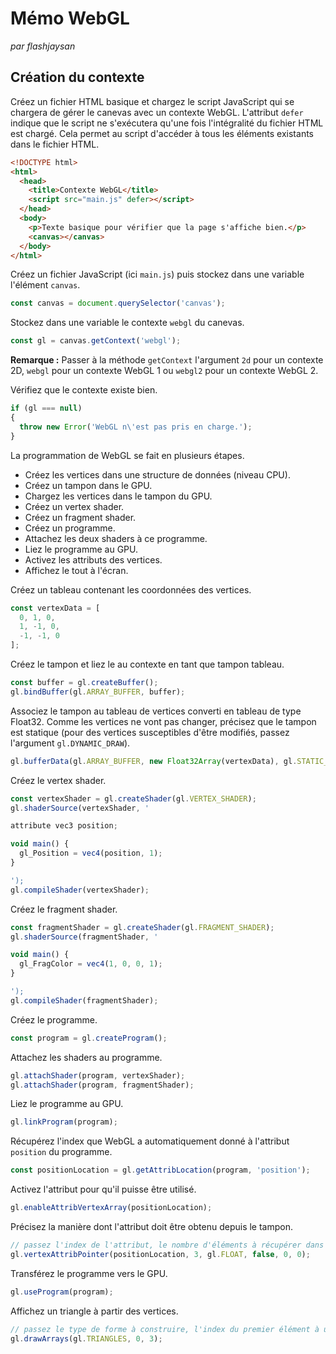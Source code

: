 # Mémo WebGL

*par flashjaysan*

## Création du contexte

Créez un fichier HTML basique et chargez le script JavaScript qui se chargera de gérer le canevas avec un contexte WebGL. L'attribut `defer` indique que le script ne s'exécutera qu'une fois l'intégralité du fichier HTML est chargé. Cela permet au script d'accéder à tous les éléments existants dans le fichier HTML.

```html
<!DOCTYPE html>
<html>
  <head>
    <title>Contexte WebGL</title>
    <script src="main.js" defer></script>
  </head>
  <body>
    <p>Texte basique pour vérifier que la page s'affiche bien.</p>
    <canvas></canvas>
  </body>
</html>
```

Créez un fichier JavaScript (ici `main.js`) puis stockez dans une variable l'élément `canvas`.


```js
const canvas = document.querySelector('canvas');
```

Stockez dans une variable le contexte `webgl` du canevas.

```js
const gl = canvas.getContext('webgl');
```

**Remarque :** Passer à la méthode `getContext` l'argument `2d` pour un contexte 2D, `webgl` pour un contexte WebGL 1 ou `webgl2` pour un contexte WebGL 2.

Vérifiez que le contexte existe bien.

```js
if (gl === null)
{
  throw new Error('WebGL n\'est pas pris en charge.');
}
```

La programmation de WebGL se fait en plusieurs étapes.

- Créez les vertices dans une structure de données (niveau CPU).
- Créez un tampon dans le GPU.
- Chargez les vertices dans le tampon du GPU.
- Créez un vertex shader.
- Créez un fragment shader.
- Créez un programme.
- Attachez les deux shaders à ce programme.
- Liez le programme au GPU.
- Activez les attributs des vertices.
- Affichez le tout à l'écran.

Créez un tableau contenant les coordonnées des vertices.

```js
const vertexData = [
  0, 1, 0,
  1, -1, 0,
  -1, -1, 0
];
```

Créez le tampon et liez le au contexte en tant que tampon tableau.

```js
const buffer = gl.createBuffer();
gl.bindBuffer(gl.ARRAY_BUFFER, buffer);
```

Associez le tampon au tableau de vertices converti en tableau de type Float32. Comme les vertices ne vont pas changer, précisez que le tampon est statique (pour des vertices susceptibles d'être modifiés, passez l'argument `gl.DYNAMIC_DRAW`).

```js
gl.bufferData(gl.ARRAY_BUFFER, new Float32Array(vertexData), gl.STATIC_DRAW);
```

Créez le vertex shader.

```js
const vertexShader = gl.createShader(gl.VERTEX_SHADER);
gl.shaderSource(vertexShader, '

attribute vec3 position;

void main() {
  gl_Position = vec4(position, 1);
}

');
gl.compileShader(vertexShader);
```

Créez le fragment shader.

```js
const fragmentShader = gl.createShader(gl.FRAGMENT_SHADER);
gl.shaderSource(fragmentShader, '

void main() {
  gl_FragColor = vec4(1, 0, 0, 1);
}

');
gl.compileShader(fragmentShader);
```

Créez le programme.

```js
const program = gl.createProgram();
```

Attachez les shaders au programme.

```js
gl.attachShader(program, vertexShader);
gl.attachShader(program, fragmentShader);
```

Liez le programme au GPU.

```js
gl.linkProgram(program);
```

Récupérez l'index que WebGL a automatiquement donné à l'attribut `position` du programme.

```js
const positionLocation = gl.getAttribLocation(program, 'position');
```

Activez l'attribut pour qu'il puisse être utilisé.

```js
gl.enableAttribVertexArray(positionLocation);
```

Précisez la manière dont l'attribut doit être obtenu depuis le tampon.

```js
// passez l'index de l'attribut, le nombre d'éléments à récupérer dans le tampon, le type des éléments, false, 0, 0
gl.vertexAttribPointer(positionLocation, 3, gl.FLOAT, false, 0, 0);
```

Transférez le programme vers le GPU.

```js
gl.useProgram(program);
```

Affichez un triangle à partir des vertices.

```js
// passez le type de forme à construire, l'index du premier élément à utiliser et le nombre de vertices à utiliser
gl.drawArrays(gl.TRIANGLES, 0, 3);
```


